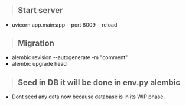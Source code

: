#

> ## Start server

- uvicorn app.main:app --port 8009 --reload

> ## Migration

- alembic revision --autogenerate -m "comment"
- alembic upgrade head

> ## Seed in DB it will be done in env.py alembic

- Dont seed any data now because database is in its WIP phase.
